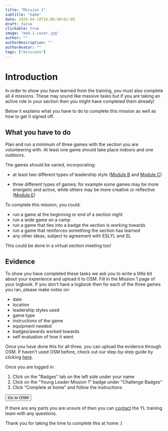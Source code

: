 ```yaml
---
title: "Mission 1"
subtitle: "Game"
date: 2020-04-10T16:00:00+01:00
draft: false
clickable: true
image: "mod-1-cover.jpg"
author: ""
authorDescription: ""
authorAvatar: ""
tags: ["missions"]
---
```


# Introduction

In order to show you have learned from the training, you must also complete all 4 missions. These may sound like massive tasks but if you are taking an active role in your section then you might have completed them already!

Below it explains what you have to do to complete this mission as well as how to get it signed off.

## What you have to do

Plan and run a minimum of three games with the section you are volunteering with. At least one game should take place indoors and one outdoors.

The games should be varied, incorporating:

- at least two different types of leadership style ([Module B](/module-b) and [Module C](/module-c))

- three different types of games; for example some games may be more energetic and active, while others may be more creative or reflective ([Module E](/module-e))

To complete this mission, you could:

- run a game at the beginning or end of a section night
- run a wide game on a camp
- run a game that ties into a badge the section is working towards
- run a game that reinforces something the section has learned
- any other ideas, subject to agreement with ESLYL and SL

This could be done in a virtual section meeting too!

## Evidence

To show you have completed these tasks we ask you to write a little bit about your experience and upload it to OSM. Fill in the Mission 1 page of your logbook. If you don't have a logbook then for each of the three games you ran, please make notes on:

- date
- location
- leadership styles used
- game type
- instructions of the game
- equipment needed
- badges/awards worked towards
- self evaluation of how it went

Once you have done this for all three, you can upload the evidence through OSM. If haven't used OSM before, check out our step-by-step guide by clicking [here](/evidence).

Once you are logged in:

1. Click on the "Badges" tab on the left side under your name
2. Click on the "Young Leader Mission 1" badge under "Challenge Badges"
3. Click "Complete at home" and follow the instructions

<a href="https://www.onlinescoutmanager.co.uk/main.php">
 <button type="button" class="go-to-osm">Go to OSM</button>
</a>

If there are any parts you are unsure of then you can [contact](/contact) the YL training team with any questions.

Thank you for taking the time to complete this at home :)
